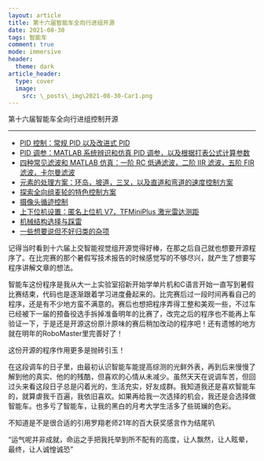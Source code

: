```yaml
---
layout: article
title: 第十六届智能车全向行进组开源
date: 2021-08-30
tags: 智能车
comment: true
mode: immersive
header:
  theme: dark
article_header:
  type: cover
  image:
    src: \_posts\_img\2021-08-30-Car1.png
---
```


第十六届智能车全向行进组控制开源

<!--more-->



------

* [PID 控制：常规 PID 以及改进式 PID](https://ittuann.github.io/2021/08/28/CarPID.html)
* [PID 调参：MATLAB 系统辨识和仿真 PID 调参，以及根据打表公式计算参数](https://ittuann.github.io/2021/08/30/CarPIDSimulate)
* [四种常见滤波和 MATLAB 仿真：一阶 RC 低通滤波，二阶 IIR 滤波，五阶 FIR 滤波，卡尔曼滤波](https://ittuann.github.io/2021/08/28/CarFilters.html)
* [元素的处理方案：环岛，坡道，三叉，以及直道和弯道的速度控制方案](https://ittuann.github.io/2021/08/28/CarElement.html)
* [探索全向组麦轮的特色控制方案](https://ittuann.github.io/2021/08/28/CarSpControl.html)
* [摄像头循迹控制](https://ittuann.github.io/2021/08/28/CarTracking.html)
* [上下位机设置：匿名上位机 V7，TFMiniPlus 激光雷达测距](https://ittuann.github.io/2021/08/28/CarUpper.html)
* [机械结构选择与踩雷](https://ittuann.github.io/2021/08/28/CarMachine.html)
* [一些想要说但不好归类的杂项](https://ittuann.github.io/2021/08/28/CarOthers.html)



记得当时看到十六届上交智能视觉组开源觉得好棒，在那之后自己就也想要开源程序了。在比完赛的那个暑假写技术报告的时候感觉写的不够尽兴，就产生了想要写程序讲解文章的想法。

智能车这份程序是我从大一上实验室招新开始学单片机和C语言开始一直写到暑假比赛结束，代码也是逐渐跟着学习进度叠起来的。比完赛后过一段时间再看自己的程序，还是有不少地方蛮不满意的。赛后也想把程序弄得工整和美观一些，不过车已经被下一届的预备役选手拆掉准备明年的比赛了，改完之后的程序也不能再上车验证一下，于是还是开源这份原汁原味的赛后稍加改动的程序吧！还有遗憾的地方就在明年的RoboMaster里完善好了！

这份开源的程序作用更多是抛砖引玉！

在这段调车的日子里，由最初认识智能车能提高综测的光鲜外表，再到后来慢慢了解到他的真实、他的的残酷，但喜欢的心情从未减少。虽然天天在说调车苦，但回过头来看这段日子总是闪着光的，生活充实，好友成群。我知道我还是喜欢智能车的，就算虐我千百遍，我依旧喜欢。如果再给我一次选择的机会，我还是会选择做智能车。也多亏了智能车，让我的黑白的月考大学生活多了些斑斓的色彩。

不知道是不是很合适的引用罗翔老师21年的百大获奖感言作为结尾叭

“运气呢并非成就，命运之手把我托举到所不配有的高度，让人飘然，让人眩晕，最终，让人诚惶诚恐”

